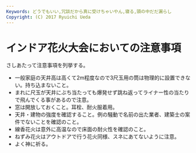 ```yaml
---
Keywords: どうでもいい,冗談だから真に受けちゃいやん,寝る,頭の中だだ漏らし
Copyright: (C) 2017 Ryuichi Ueda
---
```


# インドア花火大会においての注意事項
さしあたって注意事項を列挙する。

<ul>
	<li>一般家庭の天井高は高くて2m程度なので3尺玉用の筒は物理的に設置できない。持ち込まないこと。</li>
	<li>まれに尺玉が天井にぶち当たっても爆発せず跳ね返ってライナー性の当たりで飛んでくる事があるので注意。</li>
	<li>窓は開放しておくこと。耳栓、耐火服着用。</li>
	<li>天井・建物の強度を確認すること。例の騒動で名前の出た業者、建築士の案件でないことを確認のこと。</li>
	<li>線香花火は意外に高温なので床面の耐火性を確認のこと。</li>
	<li>ねずみ花火はアウトドアで行う花火同様、スネにあてないように注意。</li>
	<li>よく神に祈る。</li>
</ul>


